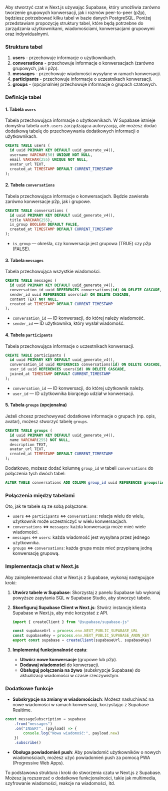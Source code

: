 Aby stworzyć czat w Next.js używając Supabase, który umożliwia zarówno tworzenie grupowych konwersacji, jak i rozmów peer-to-peer (p2p), będziesz potrzebować kilku tabel w bazie danych PostgreSQL. Poniżej przedstawiam propozycję struktury tabel, które będą potrzebne do zarządzania użytkownikami, wiadomościami, konwersacjami grupowymi oraz indywidualnymi.

### Struktura tabel

1. **users** - przechowuje informacje o użytkownikach.
2. **conversations** - przechowuje informacje o konwersacjach (zarówno grupowych, jak i p2p).
3. **messages** - przechowuje wiadomości wysyłane w ramach konwersacji.
4. **participants** - przechowuje informacje o uczestnikach konwersacji.
5. **groups** - (opcjonalnie) przechowuje informacje o grupach czatowych.

### Definicje tabel

#### 1. Tabela `users`

Tabela przechowująca informacje o użytkownikach. W Supabase istnieje domyślna tabela `auth.users` zarządzająca autoryzacją, ale możesz dodać dodatkową tabelę do przechowywania dodatkowych informacji o użytkownikach.

```sql
CREATE TABLE users (
  id uuid PRIMARY KEY DEFAULT uuid_generate_v4(),
  username VARCHAR(50) UNIQUE NOT NULL,
  email VARCHAR(255) UNIQUE NOT NULL,
  avatar_url TEXT,
  created_at TIMESTAMP DEFAULT CURRENT_TIMESTAMP
);
```

#### 2. Tabela `conversations`

Tabela przechowująca informacje o konwersacjach. Będzie zawierała zarówno konwersacje p2p, jak i grupowe.

```sql
CREATE TABLE conversations (
  id uuid PRIMARY KEY DEFAULT uuid_generate_v4(),
  title VARCHAR(255),
  is_group BOOLEAN DEFAULT FALSE,
  created_at TIMESTAMP DEFAULT CURRENT_TIMESTAMP
);
```

- `is_group` — określa, czy konwersacja jest grupowa (TRUE) czy p2p (FALSE).

#### 3. Tabela `messages`

Tabela przechowująca wszystkie wiadomości.

```sql
CREATE TABLE messages (
  id uuid PRIMARY KEY DEFAULT uuid_generate_v4(),
  conversation_id uuid REFERENCES conversations(id) ON DELETE CASCADE,
  sender_id uuid REFERENCES users(id) ON DELETE CASCADE,
  content TEXT NOT NULL,
  created_at TIMESTAMP DEFAULT CURRENT_TIMESTAMP
);
```

- `conversation_id` — ID konwersacji, do której należy wiadomość.
- `sender_id` — ID użytkownika, który wysłał wiadomość.

#### 4. Tabela `participants`

Tabela przechowująca informacje o uczestnikach konwersacji.

```sql
CREATE TABLE participants (
  id uuid PRIMARY KEY DEFAULT uuid_generate_v4(),
  conversation_id uuid REFERENCES conversations(id) ON DELETE CASCADE,
  user_id uuid REFERENCES users(id) ON DELETE CASCADE,
  joined_at TIMESTAMP DEFAULT CURRENT_TIMESTAMP
);
```

- `conversation_id` — ID konwersacji, do której użytkownik należy.
- `user_id` — ID użytkownika biorącego udział w konwersacji.

#### 5. Tabela `groups` (opcjonalna)

Jeżeli chcesz przechowywać dodatkowe informacje o grupach (np. opis, avatar), możesz stworzyć tabelę `groups`.

```sql
CREATE TABLE groups (
  id uuid PRIMARY KEY DEFAULT uuid_generate_v4(),
  name VARCHAR(255) NOT NULL,
  description TEXT,
  avatar_url TEXT,
  created_at TIMESTAMP DEFAULT CURRENT_TIMESTAMP
);
```

Dodatkowo, możesz dodać kolumnę `group_id` w tabeli `conversations` do połączenia tych dwóch tabel:

```sql
ALTER TABLE conversations ADD COLUMN group_id uuid REFERENCES groups(id);
```

### Połączenia między tabelami

Oto, jak te tabele są ze sobą połączone:

- `users` ⇔ `participants` ⇔ `conversations`: relacja wielu do wielu, użytkownik może uczestniczyć w wielu konwersacjach.
- `conversations` ⇔ `messages`: każda konwersacja może mieć wiele wiadomości.
- `messages` ⇔ `users`: każda wiadomość jest wysyłana przez jednego użytkownika.
- `groups` ⇔ `conversations`: każda grupa może mieć przypisaną jedną konwersację grupową.

### Implementacja chat w Next.js

Aby zaimplementować chat w Next.js z Supabase, wykonaj następujące kroki:

1. **Utwórz tabele w Supabase**: Skorzystaj z panelu Supabase lub wykonaj powyższe zapytania SQL w Supabase Studio, aby stworzyć tabele.

2. **Skonfiguruj Supabase Client w Next.js**:
   Stwórz instancję klienta Supabase w Next.js, aby móc korzystać z API.

   ```javascript
   import { createClient } from "@supabase/supabase-js"

   const supabaseUrl = process.env.NEXT_PUBLIC_SUPABASE_URL
   const supabaseKey = process.env.NEXT_PUBLIC_SUPABASE_ANON_KEY
   export const supabase = createClient(supabaseUrl, supabaseKey)
   ```

3. **Implementuj funkcjonalność czatu**:
   - **Utwórz nowe konwersacje** (grupowe lub p2p).
   - **Dodawaj wiadomości** do konwersacji.
   - **Obsługuj połączenia na żywo** (subskrypcje Supabase) do aktualizacji wiadomości w czasie rzeczywistym.

### Dodatkowe funkcje

- **Subskrypcje na zmiany w wiadomościach**: Możesz nasłuchiwać na nowe wiadomości w ramach konwersacji, korzystając z Supabase Realtime.

```javascript
const messageSubscription = supabase
	.from("messages")
	.on("INSERT", (payload) => {
		console.log("Nowa wiadomość:", payload.new)
	})
	.subscribe()
```

- **Obsługa powiadomień push**: Aby powiadomić użytkowników o nowych wiadomościach, możesz użyć powiadomień push za pomocą PWA (Progressive Web Apps).

To podstawowa struktura i kroki do stworzenia czatu w Next.js z Supabase. Możesz ją rozszerzać o dodatkowe funkcjonalności, takie jak multimedia, szyfrowanie wiadomości, reakcje na wiadomości, itd.
